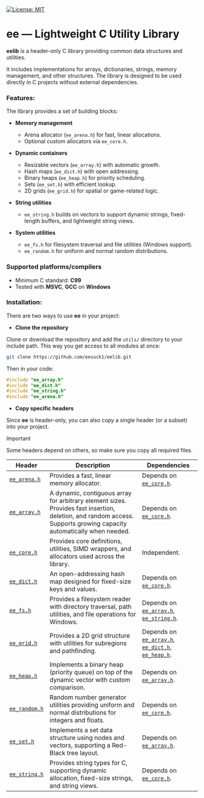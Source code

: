 [![License: MIT](https://img.shields.io/badge/License-MIT-yellow.svg)](https://opensource.org/licenses/MIT)
# ee — Lightweight C Utility Library

**eelib** is a header-only C library providing common data structures and utilities. 

It includes implementations for arrays, dictionaries, strings, memory management, and other structures. The library is designed to be used directly in C projects without external dependencies.

### **Features**:
The library provides a set of building blocks:

- **Memory management**

    - Arena allocator (```ee_arena.h```) for fast, linear allocations.
    - Optional custom allocators via ```ee_core.h```.

- **Dynamic containers**

    - Resizable vectors (```ee_array.h```) with automatic growth.
    - Hash maps (```ee_dict.h```) with open addressing.
    - Binary heaps (```ee_heap.h```) for priority scheduling.
    - Sets (```ee_set.h```) with efficient lookup.
    - 2D grids (```ee_grid.h```) for spatial or game-related logic.
      
- **String utilities**

    - ```ee_string.h``` builds on vectors to support dynamic strings, fixed-length buffers, and lightweight string views.
      
- **System utilities**

    - ```ee_fs.h``` for filesystem traversal and file utilities (Windows support).
    - ```ee_random.h``` for uniform and normal random distributions.  

### **Supported platforms/compilers**

*   Minimum C standard: **C99**
*   Tested with **MSVC**, **GCC** on **Windows**

### **Installation**:

There are two ways to use **ee** in your project:

- **Clone the repository**

Clone or download the repository and add the ```utils/``` directory to your include path.
This way you get access to all modules at once:

```bash
git clone https://github.com/eesuck1/eelib.git
```

Then in your code:

```c
#include "ee_array.h"
#include "ee_dict.h"
#include "ee_string.h"
#include "ee_arena.h"
```

- **Copy specific headers**

Since **ee** is header-only, you can also copy a single header (or a subset) into your project.

> [!IMPORTANT]  
> Some headers depend on others, so make sure you copy all required files.

[//]: # (```mermaid)

[//]: # (graph TD)

[//]: # ()
[//]: # (    subgraph Independent)

[//]: # (        core[ee_core.h])

[//]: # (    end)

[//]: # ()
[//]: # (    subgraph Dependent)

[//]: # (        arena[ee_arena.h])

[//]: # (        array[ee_array.h])

[//]: # (        dict[ee_dict.h])

[//]: # (        fs[ee_fs.h])

[//]: # (        grid[ee_grid.h])

[//]: # (        heap[ee_heap.h])

[//]: # (        random[ee_random.h])

[//]: # (        set[ee_set.h])

[//]: # (        string[ee_string.h])

[//]: # (    end)

[//]: # ()
[//]: # (    grid --> array)

[//]: # (    grid --> dict)

[//]: # (    grid --> heap)

[//]: # (    heap --> array)

[//]: # (    set --> array)

[//]: # (    arena --> core)

[//]: # (    array --> core)

[//]: # (    dict --> core)

[//]: # (    fs --> array)

[//]: # (    fs --> string)

[//]: # (    random --> core)

[//]: # (    string --> core)

[//]: # ()
[//]: # (    click arena "https://github.com/eesuck1/eelib/blob/master/utils/ee_arena.h" "Open ee_arena.h")

[//]: # (    click dict "https://github.com/eesuck1/eelib/blob/master/utils/ee_dict.h" "Open ee_dict.h")

[//]: # (    click string "https://github.com/eesuck1/eelib/blob/master/utils/ee_string.h" "Open ee_string.h")

[//]: # (    click array "https://github.com/eesuck1/eelib/blob/master/utils/ee_array.h" "Open ee_array.h")

[//]: # (    click grid "https://github.com/eesuck1/eelib/blob/master/utils/ee_grid.h" "Open ee_grid.h")

[//]: # (    click heap "https://github.com/eesuck1/eelib/blob/master/utils/ee_heap.h" "Open ee_heap.h")

[//]: # (    click set "https://github.com/eesuck1/eelib/blob/master/utils/ee_set.h" "Open ee_set.h")

[//]: # (    click core "https://github.com/eesuck1/eelib/blob/master/utils/ee_core.h" "Open ee_core.h")

[//]: # (    click fs "https://github.com/eesuck1/eelib/blob/master/utils/ee_fs.h" "Open ee_fs.h")

[//]: # (    click random "https://github.com/eesuck1/eelib/blob/master/utils/ee_random.h" "Open ee_random.h")

[//]: # ()
[//]: # (```)

| Header        | Description                                                                                       | Dependencies                          |
|---------------|---------------------------------------------------------------------------------------------------|---------------------------------------|
| [`ee_arena.h`](https://github.com/eesuck1/eelib/blob/master/utils/ee_arena.h)  | Provides a fast, linear memory allocator.                                                         | Depends on [`ee_core.h`](https://github.com/eesuck1/eelib/blob/master/utils/ee_core.h). |
| [`ee_array.h`](https://github.com/eesuck1/eelib/blob/master/utils/ee_array.h)  | A dynamic, contiguous array for arbitrary element sizes. Provides fast insertion, deletion, and random access. Supports growing capacity automatically when needed. | Depends on [`ee_core.h`](https://github.com/eesuck1/eelib/blob/master/utils/ee_core.h). |
| [`ee_core.h`](https://github.com/eesuck1/eelib/blob/master/utils/ee_core.h)  | Provides core definitions, utilities, SIMD wrappers, and allocators used across the library. | Independent. |
| [`ee_dict.h`](https://github.com/eesuck1/eelib/blob/master/utils/ee_dict.h)   | An open-addressing hash map designed for fixed-size keys and values.                              | Depends on [`ee_core.h`](https://github.com/eesuck1/eelib/blob/master/utils/ee_core.h). |
| [`ee_fs.h`](https://github.com/eesuck1/eelib/blob/master/utils/ee_fs.h)  | Provides a filesystem reader with directory traversal, path utilities, and file operations for Windows. | Depends on [`ee_array.h`](https://github.com/eesuck1/eelib/blob/master/utils/ee_array.h), [`ee_string.h`](https://github.com/eesuck1/eelib/blob/master/utils/ee_string.h). |
| [`ee_grid.h`](https://github.com/eesuck1/eelib/blob/master/utils/ee_grid.h)   | Provides a 2D grid structure with utilities for subregions and pathfinding.                        | Depends on [`ee_array.h`](https://github.com/eesuck1/eelib/blob/master/utils/ee_array.h), [`ee_dict.h`](https://github.com/eesuck1/eelib/blob/master/utils/ee_dict.h), [`ee_heap.h`](https://github.com/eesuck1/eelib/blob/master/utils/ee_heap.h). |
| [`ee_heap.h`](https://github.com/eesuck1/eelib/blob/master/utils/ee_heap.h)   | Implements a binary heap (priority queue) on top of the dynamic vector with custom comparison.     | Depends on [`ee_array.h`](https://github.com/eesuck1/eelib/blob/master/utils/ee_array.h). |
| [`ee_random.h`](https://github.com/eesuck1/eelib/blob/master/utils/ee_random.h)  | Random number generator utilities providing uniform and normal distributions for integers and floats. | Depends on [`ee_core.h`](https://github.com/eesuck1/eelib/blob/master/utils/ee_core.h). |
| [`ee_set.h`](https://github.com/eesuck1/eelib/blob/master/utils/ee_set.h)    | Implements a set data structure using nodes and vectors, supporting a Red-Black tree layout.       | Depends on [`ee_array.h`](https://github.com/eesuck1/eelib/blob/master/utils/ee_array.h). |
| [`ee_string.h`](https://github.com/eesuck1/eelib/blob/master/utils/ee_string.h) | Provides string types for C, supporting dynamic allocation, fixed-size strings, and string views. | Depends on [`ee_core.h`](https://github.com/eesuck1/eelib/blob/master/utils/ee_core.h). |


